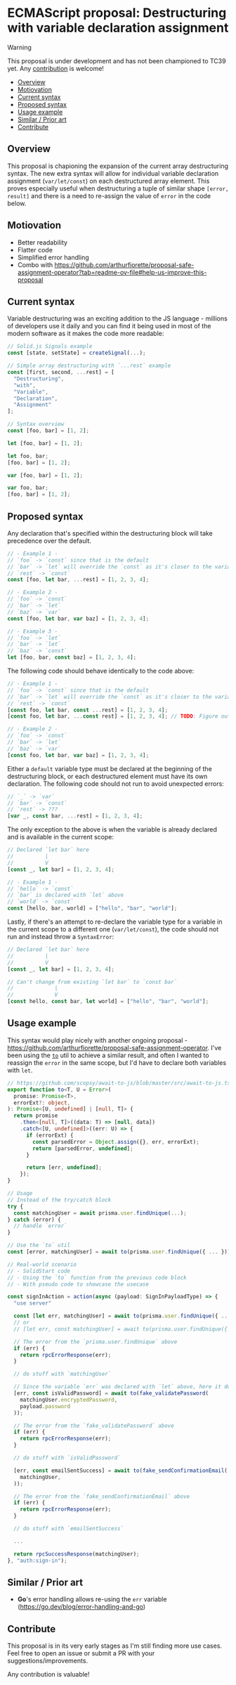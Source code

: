 # ECMAScript proposal: Destructuring with variable declaration assignment

> [!WARNING]
> This proposal is under development and has not been championed to TC39 yet. Any [contribution](#contribute) is welcome!

- [Overview](#overview)
- [Motiovation](#motiovation)
- [Current syntax](#current-syntax)
- [Proposed syntax](#proposed-syntax)
- [Usage example](#usage-example)
- [Similar / Prior art](#similar--prior-art)
- [Contribute](#contribute)

## Overview

This proposal is chapioning the expansion of the current array destructuring syntax. The new extra syntax will allow for individual variable declaration assignment (`var/let/const`) on each destructured array element. This proves especially useful when destructuring a tuple of similar shape `[error, result]` and there is a need to re-assign the value of `error` in the code below.

## Motiovation

- Better readability
- Flatter code
- Simplified error handling
- Combo with https://github.com/arthurfiorette/proposal-safe-assignment-operator?tab=readme-ov-file#help-us-improve-this-proposal

## Current syntax

Variable destructuring was an exciting addition to the JS language - millions of developers use it daily and you can find it being used in most of the modern software as it makes the code more readable:

```typescript
// Solid.js Signals example
const [state, setState] = createSignal(...);

// Simple array destructuring with `...rest` example
const [first, second, ...rest] = [
  "Destructuring",
  "with",
  "Variable",
  "Declaration",
  "Assignment"
];
```

```typescript
// Syntax overview
const [foo, bar] = [1, 2];

let [foo, bar] = [1, 2];

let foo, bar;
[foo, bar] = [1, 2];

var [foo, bar] = [1, 2];

var foo, bar;
[foo, bar] = [1, 2];
```

## Proposed syntax

Any declaration that's specified within the destructuring block will take precedence over the default.

```typescript
// - Example 1 -
// `foo` -> `const` since that is the default
// `bar` -> `let` will override the `const` as it's closer to the variable
// `rest` -> `const`
const [foo, let bar, ...rest] = [1, 2, 3, 4];

// - Example 2 -
// `foo` -> `const`
// `bar` -> `let`
// `baz` -> `var`
const [foo, let bar, var baz] = [1, 2, 3, 4];

// - Example 3 -
// `foo` -> `let`
// `bar` -> `let`
// `baz` -> `const`
let [foo, bar, const baz] = [1, 2, 3, 4];
```

The following code should behave identically to the code above:

```typescript
// - Example 1 -
// `foo` -> `const` since that is the default
// `bar` -> `let` will override the `const` as it's closer to the variable
// `rest` -> `const`
[const foo, let bar, const ...rest] = [1, 2, 3, 4];
[const foo, let bar, ...const rest] = [1, 2, 3, 4]; // TODO: Figure out where to place the `...`

// - Example 2 -
// `foo` -> `const`
// `bar` -> `let`
// `baz` -> `var`
[const foo, let bar, var baz] = [1, 2, 3, 4];
```

Either a `default` variable type must be declared at the beginning of the destructuring block, or each destructured element must have its own declaration. The following code should not run to avoid unexpected errors:

```typescript
// `_` -> `var`
// `bar` -> `const`
// `rest` -> ???
[var _, const bar, ...rest] = [1, 2, 3, 4];
```

The only exception to the above is when the variable is already declared and is available in the current scope:

```typescript
// Declared `let bar` here
//          |
//          V
[const _, let bar] = [1, 2, 3, 4];

// - Example 1 -
// `hello` -> `const`
// `bar` is declared with `let` above
// `world` -> `const`
const [hello, bar, world] = ["hello", "bar", "world"];
```

Lastly, if there's an attempt to re-declare the variable type for a variable in the current scope to a different one (`var/let/const`), the code should not run and instead throw a `SyntaxError`:

```typescript
// Declared `let bar` here
//          |
//          V
[const _, let bar] = [1, 2, 3, 4];

// Can't change from existing `let bar` to `const bar`
//             |
//             V
[const hello, const bar, let world] = ["hello", "bar", "world"];
```

## Usage example

This syntax would play nicely with another ongoing proposal - https://github.com/arthurfiorette/proposal-safe-assignment-operator. I've been using the [`to`](https://github.com/scopsy/await-to-js/blob/master/src/await-to-js.ts) util to achieve a similar result, and often I wanted to reassign the `error` in the same scope, but I'd have to declare both variables with `let`.

```typescript
// https://github.com/scopsy/await-to-js/blob/master/src/await-to-js.ts
export function to<T, U = Error>(
  promise: Promise<T>,
  errorExt?: object,
): Promise<[U, undefined] | [null, T]> {
  return promise
    .then<[null, T]>((data: T) => [null, data])
    .catch<[U, undefined]>((err: U) => {
      if (errorExt) {
        const parsedError = Object.assign({}, err, errorExt);
        return [parsedError, undefined];
      }

      return [err, undefined];
    });
}

// Usage
// Instead of the try/catch block
try {
  const matchingUser = await prisma.user.findUnique(...);
} catch (error) {
  // handle `error`
}

// Use the `to` util
const [error, matchingUser] = await to(prisma.user.findUnique({ ... }));
```

```typescript
// Real-world scenario
// - SolidStart code
// - Using the `to` function from the previous code block
// - With pseudo code to showcase the usecase

const signInAction = action(async (payload: SignInPayloadType) => {
  "use server"

  const [let err, matchingUser] = await to(prisma.user.findUnique({ ... }));
  // or
  // [let err, const matchingUser] = await to(prisma.user.findUnique({ ... }));

  // The error from the `prisma.user.findUnique` above
  if (err) {
    return rpcErrorResponse(err);
  }

  // do stuff with `matchingUser`

  // Since the variable `err` was declared with `let` above, here it doesn't need to be declared specifically
  [err, const isValidPassword] = await to(fake_validatePassword(
    matchingUser.encryptedPassword,
    payload.password
  ));

  // The error from the `fake_validatePassword` above
  if (err) {
    return rpcErrorResponse(err);
  }

  // do stuff with `isValidPassword`

  [err, const emailSentSuccess] = await to(fake_sendConfirmationEmail(
    matchingUser,
  ));

  // The error from the `fake_sendConfirmationEmail` above
  if (err) {
    return rpcErrorResponse(err);
  }

  // do stuff with `emailSentSuccess`

  ...

  return rpcSuccessResponse(matchingUser);
}, "auth:sign-in");
```

## Similar / Prior art

- **Go**'s error handling allows re-using the `err` variable (https://go.dev/blog/error-handling-and-go)

## Contribute

This proposal is in its very early stages as I'm still finding more use cases. Feel free to open an issue or submit a PR with your suggestions/improvements.

Any contribution is valuable!
